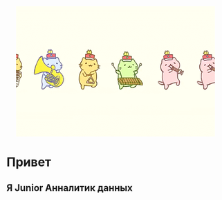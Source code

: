 <p align="center">
<img width="460" height="300" src="https://github.com/milka-de/milka-de/blob/main/assets/undefined%20-%20Imgur.gif">
</p>

# Привет
## Я Junior Анналитик данных

